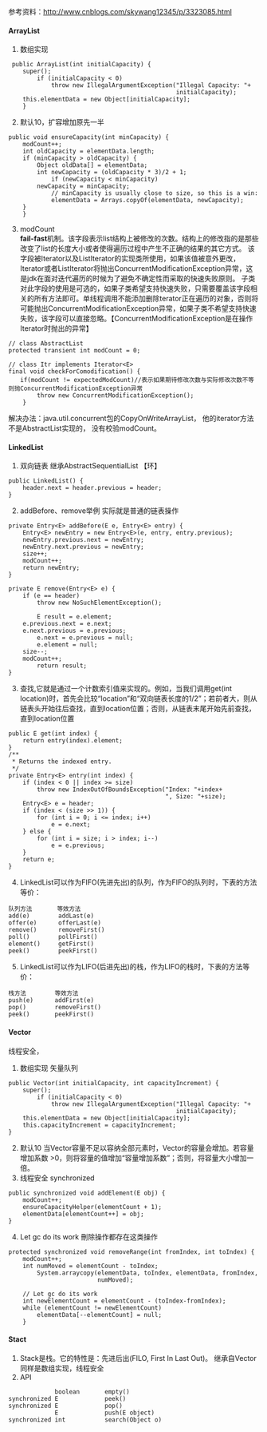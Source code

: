 参考资料：http://www.cnblogs.com/skywang12345/p/3323085.html
#### ArrayList
1. 数组实现
```
 public ArrayList(int initialCapacity) {
	super();
        if (initialCapacity < 0)
            throw new IllegalArgumentException("Illegal Capacity: "+
                                               initialCapacity);
	this.elementData = new Object[initialCapacity];
    }
```

2. 默认10，扩容增加原先一半
```
public void ensureCapacity(int minCapacity) {
	modCount++;
	int oldCapacity = elementData.length;
	if (minCapacity > oldCapacity) {
	    Object oldData[] = elementData;
	    int newCapacity = (oldCapacity * 3)/2 + 1;
    	    if (newCapacity < minCapacity)
		newCapacity = minCapacity;
            // minCapacity is usually close to size, so this is a win:
            elementData = Arrays.copyOf(elementData, newCapacity);
	}
    }
```

3. modCount  
    **fail-fast**机制。该字段表示list结构上被修改的次数。结构上的修改指的是那些改变了list的长度大小或者使得遍历过程中产生不正确的结果的其它方式。
    该字段被Iterator以及ListIterator的实现类所使用，如果该值被意外更改，Iterator或者ListIterator将抛出ConcurrentModificationException异常，这是jdk在面对迭代遍历的时候为了避免不确定性而采取的快速失败原则。
    子类对此字段的使用是可选的，如果子类希望支持快速失败，只需要覆盖该字段相关的所有方法即可。单线程调用不能添加删除terator正在遍历的对象，否则将可能抛出ConcurrentModificationException异常，如果子类不希望支持快速失败，该字段可以直接忽略。【ConcurrentModificationException是在操作Iterator时抛出的异常】

```
// class AbstractList
protected transient int modCount = 0;
```
```
// class Itr implements Iterator<E>
final void checkForComodification() {
　　if(modCount != expectedModCount)//表示如果期待修改次数与实际修改次数不等 则抛ConcurrentModificationException异常
        throw new ConcurrentModificationException();
    }
```
解决办法：java.util.concurrent包的CopyOnWriteArrayList， 他的iterator方法不是AbstractList实现的， 没有校验modCount。

#### LinkedList
1. 双向链表 继承AbstractSequentialList 【环】
```
public LinkedList() {
    header.next = header.previous = header;
}
```
2. addBefore、remove举例 实际就是普通的链表操作
```
private Entry<E> addBefore(E e, Entry<E> entry) {
	Entry<E> newEntry = new Entry<E>(e, entry, entry.previous);
	newEntry.previous.next = newEntry;
	newEntry.next.previous = newEntry;
	size++;
	modCount++;
	return newEntry;
}

private E remove(Entry<E> e) {
	if (e == header)
	    throw new NoSuchElementException();

        E result = e.element;
	e.previous.next = e.next;
	e.next.previous = e.previous;
        e.next = e.previous = null;
        e.element = null;
	size--;
	modCount++;
        return result;
}
```
3. 查找,它就是通过一个计数索引值来实现的。例如，当我们调用get(int location)时，首先会比较“location”和“双向链表长度的1/2”；若前者大，则从链表头开始往后查找，直到location位置；否则，从链表末尾开始先前查找，直到location位置
```
public E get(int index) {
    return entry(index).element;
}
/**
 * Returns the indexed entry.
 */
private Entry<E> entry(int index) {
    if (index < 0 || index >= size)
        throw new IndexOutOfBoundsException("Index: "+index+
                                            ", Size: "+size);
    Entry<E> e = header;
    if (index < (size >> 1)) {
        for (int i = 0; i <= index; i++)
            e = e.next;
    } else {
        for (int i = size; i > index; i--)
            e = e.previous;
    }
    return e;
}
```
4. LinkedList可以作为FIFO(先进先出)的队列，作为FIFO的队列时，下表的方法等价：
```
队列方法       等效方法
add(e)        addLast(e)
offer(e)      offerLast(e)
remove()      removeFirst()
poll()        pollFirst()
element()     getFirst()
peek()        peekFirst()
```

5. LinkedList可以作为LIFO(后进先出)的栈，作为LIFO的栈时，下表的方法等价：
```
栈方法        等效方法
push(e)      addFirst(e)
pop()        removeFirst()
peek()       peekFirst()
```
#### Vector
线程安全，
1. 数组实现 矢量队列
```
public Vector(int initialCapacity, int capacityIncrement) {
	super();
        if (initialCapacity < 0)
            throw new IllegalArgumentException("Illegal Capacity: "+
                                               initialCapacity);
	this.elementData = new Object[initialCapacity];
	this.capacityIncrement = capacityIncrement;
}
```
2. 默认10  当Vector容量不足以容纳全部元素时，Vector的容量会增加。若容量增加系数 >0，则将容量的值增加“容量增加系数”；否则，将容量大小增加一倍。
3. 线程安全 synchronized
```
public synchronized void addElement(E obj) {
	modCount++;
	ensureCapacityHelper(elementCount + 1);
	elementData[elementCount++] = obj;
}

```
4. Let gc do its work
刪除操作都存在这类操作
```
protected synchronized void removeRange(int fromIndex, int toIndex) {
	modCount++;
	int numMoved = elementCount - toIndex;
        System.arraycopy(elementData, toIndex, elementData, fromIndex,
                         numMoved);

	// Let gc do its work
	int newElementCount = elementCount - (toIndex-fromIndex);
	while (elementCount != newElementCount)
	    elementData[--elementCount] = null;
    }
```
#### Stact
1. Stack是栈。它的特性是：先进后出(FILO, First In Last Out)。 继承自Vector 同样是数组实现，线程安全
2. API
```
             boolean       empty()
synchronized E             peek()
synchronized E             pop()
             E             push(E object)
synchronized int           search(Object o)
```